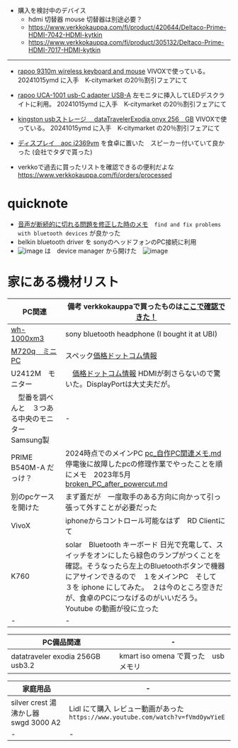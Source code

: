 * 購入を検討中のデバイス
  * hdmi 切替器  mouse 切替器は別途必要？
  * https://www.verkkokauppa.com/fi/product/420644/Deltaco-Prime-HDMI-7042-HDMI-kytkin
  * https://www.verkkokauppa.com/fi/product/305132/Deltaco-Prime-HDMI-7017-HDMI-kytkin

---

* [rapoo 9310m wireless keyboard and mouse](https://gist.github.com/jamad/a057364cef58c228efb50333f92eead5)  VIVOXで使っている。  20241015ymd に入手　K-citymarket の20％割引フェアにて　
* [rapoo UCA-1001  usb-C adapter USB-A](https://gist.github.com/jamad/f7fec5237320e71ecde1987315b24320)   左モニタに挿入してLEDデスクライトに利用。 20241015ymd に入手　K-citymarket の20％割引フェアにて　
* [kingston usbストレージ　 dataTravelerExodia onyx 256　GB](https://gist.github.com/jamad/dd4be68ea0de22bcb5d954aa739163ac)  VIVOXで使っている。  20241015ymd に入手　K-citymarket の20％割引フェアにて　
* [ディスプレイ　aoc i2369vm](https://gist.github.com/jamad/7231c6c217a672bb984c54e2ae6946ae) を食卓に置いた　スピーカー付いていて良かった  (会社でタダで貰った)

* verkkoで過去に買ったリストを確認できるの便利だよな　https://www.verkkokauppa.com/fi/orders/processed

# quicknote
* [音声が断続的に切れる問題を修正した時のメモ](https://gist.github.com/jamad/125083a95e2726b466716adad90b0c94)　`find and fix problems with bluetooth devices` が良かった
* belkin bluetooth driver を sonyのヘッドフォンのPC接続に利用
* ![image](https://github.com/user-attachments/assets/bfe9f7f1-5cf2-48aa-8146-d9be96d53f36) は　device manager から開けた　![image](https://github.com/user-attachments/assets/38b4b730-82bf-491a-8d2b-aca6c2afcdf7)


# 家にある機材リスト


|PC関連|備考  verkkokauppaで買ったものは[ここで確認できた！](https://gist.github.com/jamad/8115b7f7d656f5f9d620312fae3dbf3f) |
|-|-|
|[wh-1000xm3](https://gist.github.com/jamad/faf88804122925815f7d3653ccb378bb)| sony bluetooth headphone (I bought it at UBI)|
|[M720q　ミニPC](https://github.com/jamad/practicePython/issues/28)  |スペック[価格ドットコム情報](https://kakaku.com/item/K0001377714/spec/?lid=spec_anchorlink_details#tab) |
|U2412M　モニター　|　[価格ドットコム情報](https://kakaku.com/item/K0000363216/spec/) HDMIが刺さらないので驚いた。DisplayPortは大丈夫だが。|
|　型番を調べんと　３つある中央のモニター　Samsung製　|-|
|PRIME B540M-A だっけ？  |2024時点でのメインPC  [pc_自作PC関連メモ.md](https://github.com/jamad/markdown_devlog/blob/main/markdown_files/pc_%E8%87%AA%E4%BD%9CPC%E9%96%A2%E9%80%A3%E3%83%A1%E3%83%A2.md)  停電後に故障したpcの修理作業でやったことを順にメモ　2023年5月　 [broken_PC_after_powercut.md](https://github.com/jamad/markdown_devlog/blob/main/markdown_files/broken_PC_after_powercut.md) |
|別のpcケースを開けた|まず蓋だが　一度取手のある方向に向かって引っ張って外すことが必要だった|
|VivoX|iphoneからコントロール可能なはず　RD Clientにて|
| K760 | solar　Bluetooth キーボード    日光で充電して、スイッチをオンにしたら緑色のランプがつくことを確認。そうなったら左上のBluetoothボタンで機器にアサインできるので　１をメインPC　そして　３を iphone にしてみた。　２は今のところ空きだが、食卓のPCにつなげるのがいいだろう。　Youtube の動画が役に立った|
|-|-|

|PC備品関連|-|
|-|-|
|datatraveler exodia 256GB usb3.2| kmart iso omena で買った　usbメモリ|


|家庭用品|-|
|-|-|
|silver crest 湯沸かし器　swgd 3000 A2|Lidl にて購入 レビュー動画があった　`https://www.youtube.com/watch?v=fVmdOywYieE`  |
|-|-|


